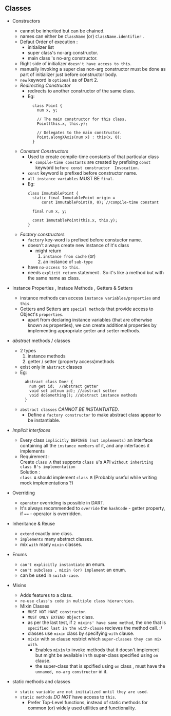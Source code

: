 ## Classes
  - Constructors 
    - cannot be inherited but can be chained.
    - names can either be `ClassName` (or) `ClassName.identifier` . 
    - Defaut Order of execution :
      - initializer list
      - super class's no-arg constructor.
      - main class 's no-arg constructor.
    - Right side of initializer `doesn't have access to this`.
    - manually invoking a super clas non-arg constructor must be done as part of initializer 
      just before constructor body.
    - `new` keyword is `optional` as of Dart 2.
    - *Redirecting Constructor*
      - redirects to another constructor of the same class.
      - Eg: 
        ```
          class Point {
            num x, y;

            // The main constructor for this class.
            Point(this.x, this.y);

            // Delegates to the main constructor.
            Point.alongXAxis(num x) : this(x, 0);
          }
        ```
    - *Constant Constructors*
      - Used to create compile-time constants of that particular class 
        - `compile-time constants` are created by prefixing `const` keyword `before const constructor  Invocation`.
      - `const` keyword is prefixed before constructor name.
      - `all instance variables` MUST BE `final`.
      - Eg: 
        ```
        class ImmutablePoint {
          static final ImmutablePoint origin =
              const ImmutablePoint(0, 0); //compile-time constant

          final num x, y;

          const ImmutablePoint(this.x, this.y);
        }
        ```
    - *Factory constructors*
      - `factory` key-word is prefixed before constuctor name.
      - doesn't always create new instance of it's class 
        - might return 
          1. `instance from cache` (or)
          2. an instance of `sub-type`
      - have `no-access to this`.
      - needs `explicit return` statement . So it's like a method but with the same name as class.
  - Instance Properties , Instace Methods , Getters & Setters
    - instance methods can access `instance variables/properties` and `this`.
    - Getters and Setters are `special methods` that  provide access to Object's `properties`.
      - apart from declaring instance variables (that are otherwise known as properties), we can
        create additional properties by implementing appropriate `get`ter and `set`ter methods.
  - *abstract* methods / classes
    - 2 types
      1. instance methods
      2. getter / setter (property access)methods 
    - exist only in `abstract` classes
    - Eg: 
      ```
        abstract class Doer {
          num get id;  //abstract getter
          void set id(num id); //abstract setter
          void doSomething(); //abstract instance methods
        }
      ```
    - `abstract classes` *CANNOT BE INSTANTIATED*.
      - Define a `factory constructor` to make abstract class appear to be instantiable.
  - *Implicit interfaces*
    - Every class `implicitly DEFINES (not implements)` an interface containing all the `instance members`
      of it, and any interfaces it implements
    - Requirement : <br/>
        Create `class A` that supports `class B`'s API `without inheriting class B's implementation`<br/>
      Solution : <br/>
        `class A` should implement `class B`  (Probably useful while writing mock implementations ?)
  - Overriding
    - `operator` overriding is possible in DART.
    - It's always recommended to `override` the `hashCode` - getter property, if `==` - operator is overridden.

  - Inheritance & Reuse
    - `extend` exactly one class.
    - `implements` many abstract classes. 
    - mix `with` many `mixin` classes.
  - Enums
    - `can't explicitly instantiate` an enum.
    - `can't subclass , mixin (or) implement` an enum.
    - can be used in `switch-case`.

  - Mixins
    - Adds features to a class.
    - `re-use class's code in multiple class hierarchies`.
    - Mixin Classes
      - `MUST NOT HAVE constructor`.
      - `MUST ONLY EXTEND Object` class.
      - as per the last test, if `2 mixins' have same method`, the one that is `specified last in the with-clause` recieves the method call. :/
      - classes use `mixin` class by specifying `with` clause.
      - `mixin` with `on` clause restrict which `super-classes they can mix with`.
        - Enables `mixin` to invoke methods that it doesn't implement but might be available in th super-class specified using `on` clause.
        - the super-class that is spcified using `on` class , must have the `unnamed, no-arg constructor` in it.
  - static methods and classes 
    - `static variable are not initialized until they are used`. 
    - `static methods` *DO NOT* have access to `this`.
      - Prefer Top-Level functions, instead of static methods for common (or) widely used utilities and functionality.